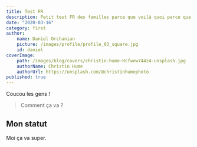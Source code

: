 ```yaml
---
title: Test FR
description: Petit test FR des familles parce que voilà quoi parce que là vraiment ras-le-bol de ces âneries 
date: "2020-03-16"
category: first
author:
    name: Daniel Orchanian
    picture: /images/profile/profile_03_square.jpg
    id: daniel
coverImage:
    path: /images/blog/covers/christin-hume-Hcfwew744z4-unsplash.jpg
    authorName: Christin Hume
    authorUrl: https://unsplash.com/@christinhumephoto
published: true
---
```



Coucou les gens !

> Comment ça va ?

## Mon statut

Moi ça va super.
